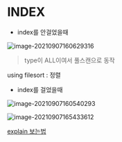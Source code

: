 # INDEX



- index를 안걸었을때

![image-20210907160629316](C:\Users\juyeunkim\AppData\Roaming\Typora\typora-user-images\image-20210907160629316.png)

> type이 ALL이여서 풀스캔으로 동작

using filesort : 정렬







- index를 걸었을때

![image-20210907160540293](C:\Users\juyeunkim\AppData\Roaming\Typora\typora-user-images\image-20210907160540293.png)



![image-20210907165433612](C:\Users\juyeunkim\AppData\Roaming\Typora\typora-user-images\image-20210907165433612.png)

[explain 보는법](https://gradle.tistory.com/4)

